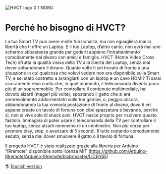 ![HVCT logo 0 1 NOBG](https://github.com/user-attachments/assets/aab5ef65-45d8-4b41-a790-3f124b210b8e)


# Perché ho bisogno di HVCT?
La tua Smart TV può avere molte funzionalità, ma non eguaglierà mai la libertà che ti offre un Laptop. E il tuo Laptop, d’altro canto, non avrà mai uno schermo abbastanza grande per goderti appieno l'intrattenimento comodamente dal divano con amici e famiglia. HVCT (Home Video Cross Tech) sfrutta la qualità visiva della TV alla libertà del Laptop, senza mai dover abbandonare il divano.
Quante volte ti sei trovato di fronte a una situazione in cui qualcosa che volevi vedere non era disponibile sulla Smart TV, e sei stato costretto a arrangiarti con un laptop e un cavo HDMI? Ti sarai sicuramente reso conto che, in quel momento, il telecomando diventa poco più di un soprammobile. Per controllare il contenuto multimediale, hai dovuto alzarti (magari più volte), spostando il gatto che si era amorevolmente addormentato sulle tue gambe, o, peggio ancora, abbandonando la tua comoda postazione di fronte al divano, dove ti eri appena creato un tavolo di fortuna con cibo spazzatura e bevande, perché sì, non si vive solo di snack sani.
HVCT nasce proprio per risolvere questo fastidio. Immagina di poter usare il telecomando della TV per controllare il tuo laptop, senza alzarti nemmeno di un centimetro. Non più corse per premere play, stop, o avanzare di 5 secondi. Il tutto restando comodamente seduto, senza mai dover smuovere il gatto o il tavolo di fortuna.

Il progetto HVCT è stato realizzato grazie alla libreria per Arduino "IRremote" disponibile sotto licenza MIT (https://github.com/Arduino-IRremote/Arduino-IRremote/blob/master/LICENSE)

&#x1F30E; [English version](https://github.com/HoneyFoxQueen/HVCT/README-en.md)
